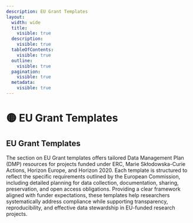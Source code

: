 ```yaml
---
description: EU Grant Templates
layout:
  width: wide
  title:
    visible: true
  description:
    visible: true
  tableOfContents:
    visible: true
  outline:
    visible: true
  pagination:
    visible: true
  metadata:
    visible: true
---
```


# 🟡 EU Grant Templates

## EU Grant Templates

The section on EU Grant templates offers tailored Data Management Plan (DMP) resources for projects funded under ERC, Marie Skłodowska-Curie Actions, Horizon Europe, and Horizon 2020. Each template is structured to reflect the specific requirements outlined by the European Commission, including detailed planning for data collection, documentation, sharing, preservation, and open access obligations. Providing a clear framework aligned with funder expectations, these templates help researchers systematically address compliance while supporting transparency, reproducibility, and effective data stewardship in EU-funded research projects.
